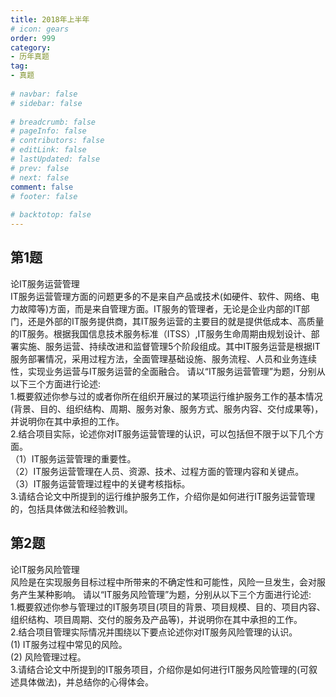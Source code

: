 ```yaml
---  
title: 2018年上半年  
# icon: gears  
order: 999  
category:  
- 历年真题  
tag:  
- 真题  
  
# navbar: false  
# sidebar: false  
  
# breadcrumb: false  
# pageInfo: false  
# contributors: false  
# editLink: false  
# lastUpdated: false  
# prev: false  
# next: false  
comment: false  
# footer: false  
  
# backtotop: false  
---  
```

## 第1题 ##

论IT服务运营管理  
IT服务运营管理方面的问题更多的不是来自产品或技术(如硬件、软件、网络、电力故障等)方面，而是来自管理方面。IT服务的管理者，无论是企业内部的IT部门，还是外部的IT服务提供商，其IT服务运营的主要目的就是提供低成本、高质量的IT服务。根据我国信息技术服务标准（ITSS）,IT服务生命周期由规划设计、部署实施、服务运营、持续改进和监督管理5个阶段组成。其中IT服务运营是根据IT服务部署情况，采用过程方法，全面管理基础设施、服务流程、人员和业务连续性，实现业务运营与IT服务运营的全面融合。 请以“IT服务运营管理”为题，分别从以下三个方面进行论述:  
1.概要叙述你参与过的或者你所在组织开展过的某项运行维护服务工作的基本情况(背景、目的、组织结构、周期、服务对象、服务方式、服务内容、交付成果等)，并说明你在其中承担的工作。  
2.结合项目实际，论述你对IT服务运营管理的认识，可以包括但不限于以下几个方面。  
（1）IT服务运营管理的重要性。  
（2）IT服务运营管理在人员、资源、技术、过程方面的管理内容和关键点。  
（3）IT服务运营管理过程中的关键考核指标。  
3.请结合论文中所提到的运行维护服务工作，介绍你是如何进行IT服务运营管理的，包括具体做法和经验教训。  


## 第2题 ##

论IT服务风险管理  
风险是在实现服务目标过程中所带来的不确定性和可能性，风险一旦发生，会对服务产生某种影响。 请以“IT服务风险管理”为题，分别从以下三个方面进行论述:  
1.概要叙述你参与管理过的IT服务项目(项目的背景、项目规模、目的、项目内容、组织结构、项目周期、交付的服务及产品等)，并说明你在其中承担的工作。  
2.结合项目管理实际情况并围绕以下要点论述你对IT服务风险管理的认识。  
(1) IT服务过程中常见的风险。  
(2) 风险管理过程。  
3.请结合论文中所提到的IT服务项目，介绍你是如何进行IT服务风险管理的(可叙述具体做法)，并总结你的心得体会。  

